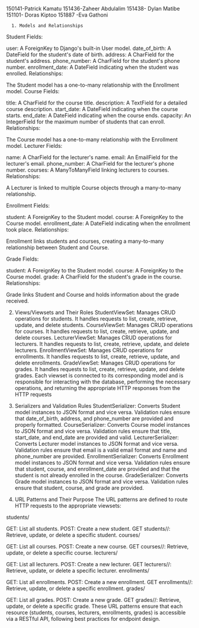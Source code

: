 150141-Patrick Kamatu
151436-Zaheer Abdulalim
151438- Dylan Matibe
151101- Doras Kiptoo
151887 -Eva Gathoni

      1. Models and Relationships
Student
Fields:

user: A ForeignKey to Django's built-in User model.
date_of_birth: A DateField for the student's date of birth.
address: A CharField for the student's address.
phone_number: A CharField for the student's phone number.
enrollment_date: A DateField indicating when the student was enrolled.
Relationships:

The Student model has a one-to-many relationship with the Enrollment model.
Course
Fields:

title: A CharField for the course title.
description: A TextField for a detailed course description.
start_date: A DateField indicating when the course starts.
end_date: A DateField indicating when the course ends.
capacity: An IntegerField for the maximum number of students that can enroll.
Relationships:

The Course model has a one-to-many relationship with the Enrollment model.
Lecturer
Fields:

name: A CharField for the lecturer's name.
email: An EmailField for the lecturer's email.
phone_number: A CharField for the lecturer's phone number.
courses: A ManyToManyField linking lecturers to courses.
Relationships:

A Lecturer is linked to multiple Course objects through a many-to-many relationship.

Enrollment
Fields:

student: A ForeignKey to the Student model.
course: A ForeignKey to the Course model.
enrollment_date: A DateField indicating when the enrollment took place.
Relationships:

Enrollment links students and courses, creating a many-to-many relationship between Student and Course.

Grade
Fields:

student: A ForeignKey to the Student model.
course: A ForeignKey to the Course model.
grade: A CharField for the student's grade in the course.
Relationships:

Grade links Student and Course and holds information about the grade received.

2. Views/Viewsets and Their Roles
StudentViewSet: Manages CRUD operations for students. It handles requests to list, create, retrieve, update, and delete students.
CourseViewSet: Manages CRUD operations for courses. It handles requests to list, create, retrieve, update, and delete courses.
LecturerViewSet: Manages CRUD operations for lecturers. It handles requests to list, create, retrieve, update, and delete lecturers.
EnrollmentViewSet: Manages CRUD operations for enrollments. It handles requests to list, create, retrieve, update, and delete enrollments.
GradeViewSet: Manages CRUD operations for grades. It handles requests to list, create, retrieve, update, and delete grades.
Each viewset is connected to its corresponding model and is responsible for interacting with the database, performing the necessary operations, and returning the appropriate HTTP responses from the HTTP requests

3. Serializers and Validation Rules
StudentSerializer: Converts Student model instances to JSON format and vice versa. Validation rules ensure that date_of_birth, address, and phone_number are provided and properly formatted.
CourseSerializer: Converts Course model instances to JSON format and vice versa. Validation rules ensure that title, start_date, and end_date are provided and valid.
LecturerSerializer: Converts Lecturer model instances to JSON format and vice versa. Validation rules ensure that email is a valid email format and name and phone_number are provided.
EnrollmentSerializer: Converts Enrollment model instances to JSON format and vice versa. Validation rules ensure that student, course, and enrollment_date are provided and that the student is not already enrolled in the course.
GradeSerializer: Converts Grade model instances to JSON format and vice versa. Validation rules ensure that student, course, and grade are provided.

4. URL Patterns and Their Purpose
The URL patterns are defined to route HTTP requests to the appropriate viewsets:

students/

GET: List all students.
POST: Create a new student.
GET students/<id>/: Retrieve, update, or delete a specific student.
courses/

GET: List all courses.
POST: Create a new course.
GET courses/<id>/: Retrieve, update, or delete a specific course.
lecturers/

GET: List all lecturers.
POST: Create a new lecturer.
GET lecturers/<id>/: Retrieve, update, or delete a specific lecturer.
enrollments/

GET: List all enrollments.
POST: Create a new enrollment.
GET enrollments/<id>/: Retrieve, update, or delete a specific enrollment.
grades/

GET: List all grades.
POST: Create a new grade.
GET grades/<id>/: Retrieve, update, or delete a specific grade.
These URL patterns ensure that each resource (students, courses, lecturers, enrollments, grades) is accessible via a RESTful API, following best practices for endpoint design.